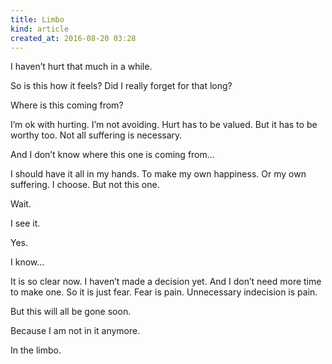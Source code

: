 ```yaml
---
title: Limbo
kind: article
created_at: 2016-08-20 03:28
---
```


I haven’t hurt that much in a while.

So is this how it feels? Did I really forget for that long?

Where is this coming from?

I’m ok with hurting. I’m not avoiding. Hurt has to be valued. But it has to be worthy too. Not all suffering is necessary.

And I don’t know where this one is coming from\...

I should have it all in my hands. To make my own happiness. Or my own suffering. I choose. But not this one.

Wait.

I see it.

Yes.

I know\...

It is so clear now. I haven’t made a decision yet. And I don’t need more time to make one. So it is just fear. Fear is pain. Unnecessary indecision is pain.
  
But this will all be gone soon.

Because I am not in it anymore.

In the limbo.

